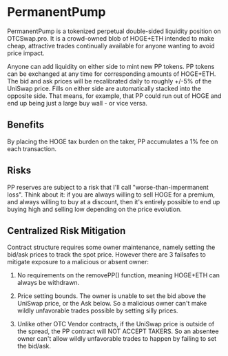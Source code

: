 # PermanentPump

PermanentPump is a tokenized perpetual double-sided liquidity position on OTCSwap.pro. It is a crowd-owned blob of HOGE+ETH intended to make cheap, attractive trades continually available for anyone wanting to avoid price impact.

Anyone can add liquidity on either side to mint new PP tokens. PP tokens can be exchanged at any time for corresponding amounts of HOGE+ETH. The bid and ask prices will be recalibrated daily to roughly +/-5% of the UniSwap price. Fills on either side are automatically stacked into the opposite side. That means, for example, that PP could run out of HOGE and end up being just a large buy wall - or vice versa.

## Benefits

By placing the HOGE tax burden on the taker, PP accumulates a 1% fee on each transaction.

## Risks

PP reserves are subject to a risk that I'll call "worse-than-impermanent loss". Think about it: if you are always willing to sell HOGE for a premium, and always willing to buy at a discount, then it's entirely possible to end up buying high and selling low depending on the price evolution.

## Centralized Risk Mitigation

Contract structure requires some owner maintenance, namely setting the bid/ask prices to track the spot price. However there are 3 failsafes to mitigate exposure to a malicious or absent owner:

1) No requirements on the removePP() function, meaning HOGE+ETH can always be withdrawn.

2) Price setting bounds. The owner is unable to set the bid above the UniSwap price, or the Ask below. So a malicious owner can't make wildly unfavorable trades possible by setting silly prices.

3) Unlike other OTC Vendor contracts, if the UniSwap price is outside of the spread, the PP contract will NOT ACCEPT TAKERS. So an absentee owner can't allow wildly unfavorable trades to happen by failing to set the bid/ask.
